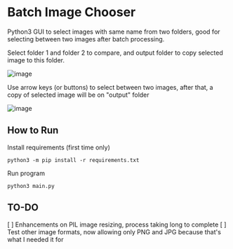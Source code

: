 # Batch Image Chooser

Python3 GUI to select images with same name from two folders, good for selecting between two images after batch processing.

Select folder 1 and folder 2 to compare, and output folder to copy selected image to this folder.

![image](https://user-images.githubusercontent.com/2263053/112923939-995f4400-90e5-11eb-9eb7-eb93560c82b8.png)

Use arrow keys (or buttons) to select between two images, after that, a copy of selected image will be on "output" folder

![image](https://user-images.githubusercontent.com/2263053/112924575-c2cc9f80-90e6-11eb-95cc-50225131d917.png)

## How to Run

Install requirements (first time only)
```
python3 -m pip install -r requirements.txt
```

Run program
```
python3 main.py
```

## TO-DO

[ ] Enhancements on PIL image resizing, process taking long to complete
[ ] Test other image formats, now allowing only PNG and JPG because that's what I needed it for
